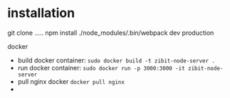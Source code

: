 # installation

git clone .....
npm install
./node_modules/.bin/webpack
dev
production

docker
* build docker container:
```sudo docker build -t zibit-node-server .```
* run docker container:
```sudo docker run -p 3000:3000 -it zibit-node-server```
* pull nginx docker
```docker pull nginx```
* 


